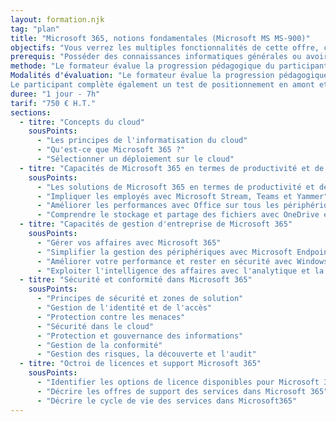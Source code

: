 ```yaml
---
layout: formation.njk
tag: "plan"
title: "Microsoft 365, notions fondamentales (Microsoft MS MS-900)"
objectifs: "Vous verrez les multiples fonctionnalités de cette offre, comment elle garantit la sécurité des données et facilite le travail collaboratif. Les aspects financiers y sont détaillés."
prerequis: "Posséder des connaissances informatiques générales ou avoir une expérience professionnelle dans un environnement informatique."
methode: "Le formateur évalue la progression pédagogique du participant tout au long de la formation au moyen de QCM, mises en situation, travaux pratiques."
Modalités d'évaluation: "Le formateur évalue la progression pédagogique du participant tout au long de la formation au moyen de QCM, mises en situation, travaux pratiques…
Le participant complète également un test de positionnement en amont et en aval pour valider les compétences acquises."
duree: "1 jour - 7h"
tarif: "750 € H.T."
sections:
  - titre: "Concepts du cloud"
    sousPoints:
      - "Les principes de l'informatisation du cloud"
      - "Qu'est-ce que Microsoft 365 ?"
      - "Sélectionner un déploiement sur le cloud"
  - titre: "Capacités de Microsoft 365 en termes de productivité et de travail d'équipe"
    sousPoints:
      - "Les solutions de Microsoft 365 en termes de productivité et de travail d'équipe"
      - "Impliquer les employés avec Microsoft Stream, Teams et Yammer"
      - "Améliorer les performances avec Office sur tous les périphériques"
      - "Comprendre le stockage et partage des fichiers avec OneDrive et SharePoint"
  - titre: "Capacités de gestion d'entreprise de Microsoft 365"
    sousPoints:
      - "Gérer vos affaires avec Microsoft 365"
      - "Simplifier la gestion des périphériques avec Microsoft Endpoint Manager"
      - "Améliorer votre performance et rester en sécurité avec Windows 10"
      - "Exploiter l'intelligence des affaires avec l'analytique et la génération des rapports dans Microsoft 365"
  - titre: "Sécurité et conformité dans Microsoft 365"
    sousPoints:
      - "Principes de sécurité et zones de solution"
      - "Gestion de l'identité et de l'accès"
      - "Protection contre les menaces"
      - "Sécurité dans le cloud"
      - "Protection et gouvernance des informations"
      - "Gestion de la conformité"
      - "Gestion des risques, la découverte et l'audit"
  - titre: "Octroi de licences et support Microsoft 365"
    sousPoints:
      - "Identifier les options de licence disponibles pour Microsoft 365"
      - "Décrire les offres de support des services dans Microsoft 365"
      - "Décrire le cycle de vie des services dans Microsoft365"
---
```

<!--https://www.ittcert.fr/formation/mvp-->